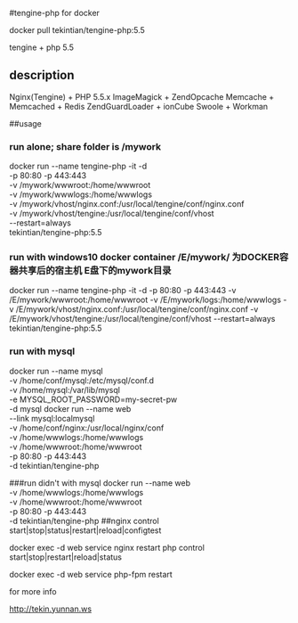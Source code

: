 #tengine-php for docker

docker pull tekintian/tengine-php:5.5

tengine + php 5.5


## description

Nginx(Tengine) + PHP 5.5.x
ImageMagick + ZendOpcache
Memcache + Memcached + Redis
ZendGuardLoader + ionCube
Swoole + Workman

##usage

### run alone; share folder is /mywork

docker run --name tengine-php -it -d \
 -p 80:80 -p 443:443 \
 -v /mywork/wwwroot:/home/wwwroot \
 -v /mywork/wwwlogs:/home/wwwlogs \
 -v /mywork/vhost/nginx.conf:/usr/local/tengine/conf/nginx.conf \
 -v /mywork/vhost/tengine:/usr/local/tengine/conf/vhost \
 --restart=always \
 tekintian/tengine-php:5.5

### run with  windows10 docker container  /E/mywork/ 为DOCKER容器共享后的宿主机 E盘下的mywork目录

docker run --name tengine-php -it -d  -p 80:80 -p 443:443 -v /E/mywork/wwwroot:/home/wwwroot -v /E/mywork/logs:/home/wwwlogs -v /E/mywork/vhost/nginx.conf:/usr/local/tengine/conf/nginx.conf -v /E/mywork/vhost/tengine:/usr/local/tengine/conf/vhost --restart=always tekintian/tengine-php:5.5




### run with mysql
docker run --name mysql \
           -v /home/conf/mysql:/etc/mysql/conf.d \
           -v /home/mysql:/var/lib/mysql \
           -e MYSQL_ROOT_PASSWORD=my-secret-pw \
           -d mysql
docker run --name web \
           --link mysql:localmysql \
           -v /home/conf/nginx:/usr/local/nginx/conf \
           -v /home/wwwlogs:/home/wwwlogs \
           -v /home/wwwroot:/home/wwwroot \
           -p 80:80 -p 443:443 \
           -d tekintian/tengine-php

###run didn't with mysql
docker run --name web \
           -v /home/wwwlogs:/home/wwwlogs \
           -v /home/wwwroot:/home/wwwroot \
           -p 80:80 -p 443:443 \
           -d tekintian/tengine-php
##nginx control
start|stop|status|restart|reload|configtest

docker exec -d web service nginx restart
php control
start|stop|restart|reload|status

docker exec -d web service php-fpm restart



for more info

http://tekin.yunnan.ws

